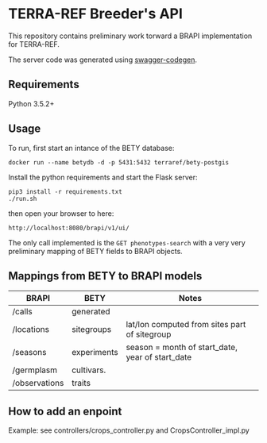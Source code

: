 # TERRA-REF Breeder's API

This repository contains preliminary work torward a BRAPI implementation
for TERRA-REF.


The server code was generated using [swagger-codegen](https://github.com/swagger-api/swagger-codegen).

## Requirements
Python 3.5.2+

## Usage
To run, first start an intance of the BETY database:

```
docker run --name betydb -d -p 5431:5432 terraref/bety-postgis
```

Install the python requirements and start the Flask server:
```
pip3 install -r requirements.txt
./run.sh
```

then open your browser to here:

```
http://localhost:8080/brapi/v1/ui/
```

The only call implemented is the `GET phenotypes-search` with a very very
preliminary mapping of BETY fields to BRAPI objects.


## Mappings from BETY to BRAPI models

| BRAPI      | BETY        | Notes |
|------------|-------------|-------|
| /calls     | generated   |       |
| /locations | sitegroups  | lat/lon computed from sites part of sitegroup |
| /seasons   | experiments | season = month of start_date, year of start_date |
| /germplasm  | cultivars.  |       | 
| /observations | traits | |


## How to add an enpoint

Example: see controllers/crops_controller.py and CropsController_impl.py